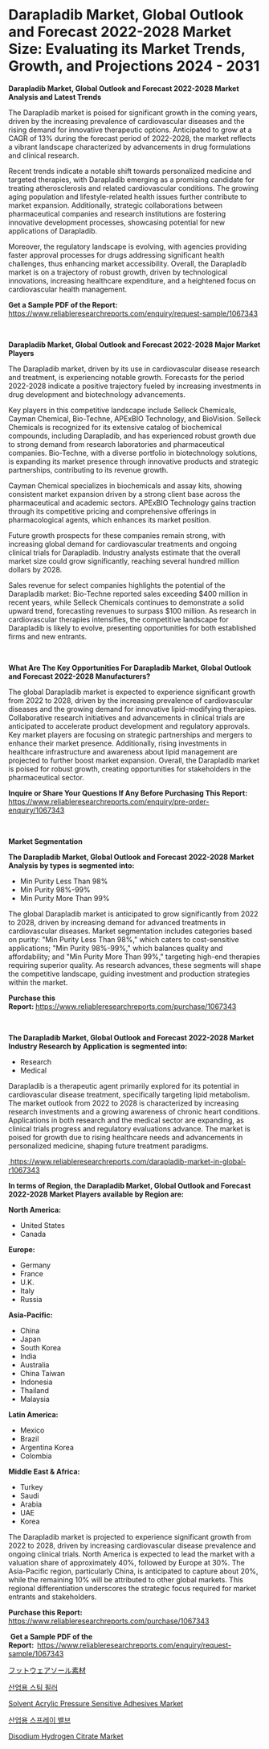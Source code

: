 <p><h1>Darapladib Market, Global Outlook and Forecast 2022-2028 Market Size: Evaluating its Market Trends, Growth, and Projections 2024 - 2031</h1></p><p><strong>Darapladib Market, Global Outlook and Forecast 2022-2028 Market Analysis and Latest Trends</strong></p>
<p><p>The Darapladib market is poised for significant growth in the coming years, driven by the increasing prevalence of cardiovascular diseases and the rising demand for innovative therapeutic options. Anticipated to grow at a CAGR of 13% during the forecast period of 2022-2028, the market reflects a vibrant landscape characterized by advancements in drug formulations and clinical research. </p><p>Recent trends indicate a notable shift towards personalized medicine and targeted therapies, with Darapladib emerging as a promising candidate for treating atherosclerosis and related cardiovascular conditions. The growing aging population and lifestyle-related health issues further contribute to market expansion. Additionally, strategic collaborations between pharmaceutical companies and research institutions are fostering innovative development processes, showcasing potential for new applications of Darapladib.</p><p>Moreover, the regulatory landscape is evolving, with agencies providing faster approval processes for drugs addressing significant health challenges, thus enhancing market accessibility. Overall, the Darapladib market is on a trajectory of robust growth, driven by technological innovations, increasing healthcare expenditure, and a heightened focus on cardiovascular health management.</p></p>
<p><strong>Get a Sample PDF of the Report:&nbsp;</strong> <a href="https://www.reliableresearchreports.com/enquiry/request-sample/1067343">https://www.reliableresearchreports.com/enquiry/request-sample/1067343</a></p>
<p>&nbsp;</p>
<p><strong>Darapladib Market, Global Outlook and Forecast 2022-2028 Major Market Players</strong></p>
<p><p>The Darapladib market, driven by its use in cardiovascular disease research and treatment, is experiencing notable growth. Forecasts for the period 2022-2028 indicate a positive trajectory fueled by increasing investments in drug development and biotechnology advancements.</p><p>Key players in this competitive landscape include Selleck Chemicals, Cayman Chemical, Bio-Techne, APExBIO Technology, and BioVision. Selleck Chemicals is recognized for its extensive catalog of biochemical compounds, including Darapladib, and has experienced robust growth due to strong demand from research laboratories and pharmaceutical companies. Bio-Techne, with a diverse portfolio in biotechnology solutions, is expanding its market presence through innovative products and strategic partnerships, contributing to its revenue growth.</p><p>Cayman Chemical specializes in biochemicals and assay kits, showing consistent market expansion driven by a strong client base across the pharmaceutical and academic sectors. APExBIO Technology gains traction through its competitive pricing and comprehensive offerings in pharmacological agents, which enhances its market position.</p><p>Future growth prospects for these companies remain strong, with increasing global demand for cardiovascular treatments and ongoing clinical trials for Darapladib. Industry analysts estimate that the overall market size could grow significantly, reaching several hundred million dollars by 2028.</p><p>Sales revenue for select companies highlights the potential of the Darapladib market: Bio-Techne reported sales exceeding $400 million in recent years, while Selleck Chemicals continues to demonstrate a solid upward trend, forecasting revenues to surpass $100 million. As research in cardiovascular therapies intensifies, the competitive landscape for Darapladib is likely to evolve, presenting opportunities for both established firms and new entrants.</p></p>
<p>&nbsp;</p>
<p><strong>What Are The Key Opportunities For Darapladib Market, Global Outlook and Forecast 2022-2028 Manufacturers?</strong></p>
<p><p>The global Darapladib market is expected to experience significant growth from 2022 to 2028, driven by the increasing prevalence of cardiovascular diseases and the growing demand for innovative lipid-modifying therapies. Collaborative research initiatives and advancements in clinical trials are anticipated to accelerate product development and regulatory approvals. Key market players are focusing on strategic partnerships and mergers to enhance their market presence. Additionally, rising investments in healthcare infrastructure and awareness about lipid management are projected to further boost market expansion. Overall, the Darapladib market is poised for robust growth, creating opportunities for stakeholders in the pharmaceutical sector.</p></p>
<p><strong>Inquire or Share Your Questions If Any Before Purchasing This Report:</strong> <a href="https://www.reliableresearchreports.com/enquiry/pre-order-enquiry/1067343">https://www.reliableresearchreports.com/enquiry/pre-order-enquiry/1067343</a></p>
<p>&nbsp;</p>
<p><strong>Market Segmentation</strong></p>
<p><strong>The Darapladib Market, Global Outlook and Forecast 2022-2028 Market Analysis by types is segmented into:</strong></p>
<p><ul><li>Min Purity Less Than 98%</li><li>Min Purity 98%-99%</li><li>Min Purity More Than 99%</li></ul></p>
<p><p>The global Darapladib market is anticipated to grow significantly from 2022 to 2028, driven by increasing demand for advanced treatments in cardiovascular diseases. Market segmentation includes categories based on purity: "Min Purity Less Than 98%," which caters to cost-sensitive applications; "Min Purity 98%-99%," which balances quality and affordability; and "Min Purity More Than 99%," targeting high-end therapies requiring superior quality. As research advances, these segments will shape the competitive landscape, guiding investment and production strategies within the market.</p></p>
<p><strong>Purchase this Report:&nbsp;</strong><a href="https://www.reliableresearchreports.com/purchase/1067343">https://www.reliableresearchreports.com/purchase/1067343</a></p>
<p>&nbsp;</p>
<p><strong>The Darapladib Market, Global Outlook and Forecast 2022-2028 Market Industry Research by Application is segmented into:</strong></p>
<p><ul><li>Research</li><li>Medical</li></ul></p>
<p><p>Darapladib is a therapeutic agent primarily explored for its potential in cardiovascular disease treatment, specifically targeting lipid metabolism. The market outlook from 2022 to 2028 is characterized by increasing research investments and a growing awareness of chronic heart conditions. Applications in both research and the medical sector are expanding, as clinical trials progress and regulatory evaluations advance. The market is poised for growth due to rising healthcare needs and advancements in personalized medicine, shaping future treatment paradigms.</p></p>
<p><a href="https://www.reliableresearchreports.com/darapladib-market-in-global-r1067343">&nbsp;https://www.reliableresearchreports.com/darapladib-market-in-global-r1067343</a></p>
<p><strong>In terms of Region, the Darapladib Market, Global Outlook and Forecast 2022-2028 Market Players available by Region are:</strong></p>
<p>
    <p> <strong> North America: </strong>
        <ul>
            <li>United States</li>
            <li>Canada</li>
        </ul>
        </p> 
    <p> <strong> Europe: </strong>
        <ul>
            <li>Germany</li>
            <li>France</li>
            <li>U.K.</li>
            <li>Italy</li>
            <li>Russia</li>
        </ul>
        </p> 
    <p> <strong> Asia-Pacific: </strong>
        <ul>
            <li>China</li>
            <li>Japan</li>
            <li>South Korea</li>
            <li>India</li>
            <li>Australia</li>
            <li>China Taiwan</li>
            <li>Indonesia</li>
            <li>Thailand</li>
            <li>Malaysia</li>
        </ul>
        </p> 
    <p> <strong> Latin America: </strong>
        <ul>
            <li>Mexico</li>
            <li>Brazil</li>
            <li>Argentina Korea</li>
            <li>Colombia</li>
        </ul>
        </p> 
    <p> <strong> Middle East & Africa: </strong>
        <ul>
            <li>Turkey</li>
            <li>Saudi</li>
            <li>Arabia</li>
            <li>UAE</li>
            <li>Korea</li>
        </ul>
    </p>
    </p>
<p><p>The Darapladib market is projected to experience significant growth from 2022 to 2028, driven by increasing cardiovascular disease prevalence and ongoing clinical trials. North America is expected to lead the market with a valuation share of approximately 40%, followed by Europe at 30%. The Asia-Pacific region, particularly China, is anticipated to capture about 20%, while the remaining 10% will be attributed to other global markets. This regional differentiation underscores the strategic focus required for market entrants and stakeholders.</p></p>
<p><strong>Purchase this Report: </strong><a href="https://www.reliableresearchreports.com/purchase/1067343">https://www.reliableresearchreports.com/purchase/1067343</a></p>
<p>&nbsp;<strong>Get a Sample PDF of the Report:&nbsp;&nbsp;</strong><a href="https://www.reliableresearchreports.com/enquiry/request-sample/1067343">https://www.reliableresearchreports.com/enquiry/request-sample/1067343</a></p>
<p><strong></strong></p>
<p><p><a href="https://medium.com/@uyjtuy6/%E3%82%B0%E3%83%AD%E3%83%BC%E3%83%90%E3%83%AB%E3%81%AA%E9%9D%B4%E5%BA%95%E7%B4%A0%E6%9D%90%E5%B8%82%E5%A0%B4-%E3%82%B7%E3%82%A7%E3%82%A2-%E5%B8%82%E5%A0%B4%E3%83%88%E3%83%AC%E3%83%B3%E3%83%89-%E3%81%9D%E3%81%97%E3%81%A6%E5%B0%86%E6%9D%A5%E3%81%AE%E6%88%90%E9%95%B7%E3%82%92%E6%8E%A2%E3%82%8B-b864b5e686d7">フットウェアソール素材</a></p><p><a href="https://medium.com/@petbigbeepjn/%EC%A0%84%EB%9E%B5%EC%A0%81-%EC%8B%9C%EC%9E%A5-%ED%86%B5%EC%B0%B0%EB%A0%A5-%EA%B8%80%EB%A1%9C%EB%B2%8C-%EC%82%B0%EC%97%85-%EC%A6%9D%EA%B8%B0-%ED%95%84%EB%9F%AC-%EC%8B%9C%EC%9E%A5-%ED%99%98%EA%B2%BD-%ED%83%90%EC%83%89-2024-2031-9c17e3bf8416">산업용 스팀 필러</a></p><p><a href="https://issuu.com/reportprime-2/docs/solvent-acrylic-pressure-sensitive-_b78aab692f9bf4">Solvent Acrylic Pressure Sensitive Adhesives Market</a></p><p><a href="https://medium.com/@petbigbeepjn/%EC%82%B0%EC%97%85-%EC%8A%A4%ED%94%84%EB%A0%88%EC%9D%B4-%EB%B0%B8%EB%B8%8C-%EC%8B%9C%EC%9E%A5-%EC%A7%80%ED%91%9C-%EC%8B%9C%EC%9E%A5-%EA%B7%9C%EB%AA%A8-%EC%A7%80%EC%97%AD%EB%B3%84-%EB%B6%84%EC%84%9D-%EC%8B%9C%EC%9E%A5-%EC%B0%B8%EC%97%AC%EC%9E%90-%EB%B6%84%EC%84%9D-%EB%B0%8F-%EC%98%88%EC%B8%A1-2024-2031-6922b5bf0956">산업용 스프레이 밸브</a></p><p><a href="https://medium.com/@jacob.gibson4568/disodium-hydrogen-citrate-market-size-share-trends-analysis-report-by-end-use-food-4f3dc9d6795f">Disodium Hydrogen Citrate Market</a></p></p>